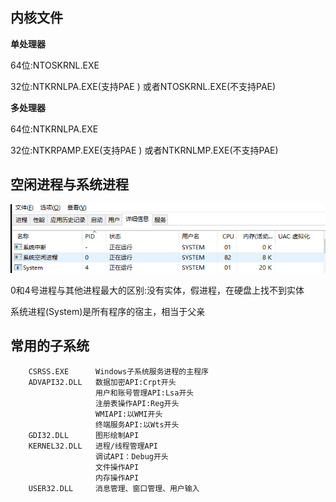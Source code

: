 内核文件
---

**单处理器**

64位:NTOSKRNL.EXE

32位:NTKRNLPA.EXE(支持PAE ) 或者NTOSKRNL.EXE(不支持PAE)

**多处理器**

64位:NTKRNLPA.EXE

32位:NTKRPAMP.EXE(支持PAE ) 或者NTKRNLMP.EXE(不支持PAE)

空闲进程与系统进程
---

![](https://raw.githubusercontent.com/Whitebird0/tuchuang/main/QQ%E6%88%AA%E5%9B%BE20211126011937.png)

0和4号进程与其他进程最大的区别:没有实体，假进程，在硬盘上找不到实体

系统进程(System)是所有程序的宿主，相当于父亲

常用的子系统
---

        CSRSS.EXE      Windows子系统服务进程的主程序
        ADVAPI32.DLL   数据加密API:Crpt开头
                       用户和账号管理API:Lsa开头
                       注册表操作API:Reg开头
                       WMIAPI:以WMI开头
                       终端服务API:以Wts开头
        GDI32.DLL      图形绘制API
        KERNEL32.DLL   进程/线程管理API
                       调试API：Debug开头
                       文件操作API
                       内存操作API
        USER32.DLL     消息管理、窗口管理、用户输入               
                       


